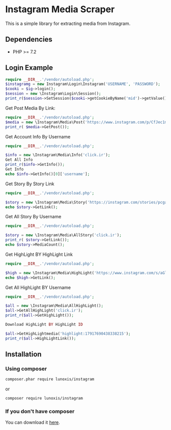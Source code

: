 # Instagram Media Scraper 
This is a simple library for extracting media from Instagram. 

## Dependencies
- PHP >= 7.2

## Login Example
```php
require __DIR__.'/vendor/autoload.php';
$instagramg = new Instagram\Login\Instagram('USERNAME', 'PASSWORD');
$cooki = $ig->login();
$session = new \Instagram\Login\Session();
print_r($session->SetSession($cooki->getCookieByName('mid')->getValue(),$cooki->getCookieByName('csrftoken')->getValue(),$cooki->getCookieByName('sessionid')->getValue()));
```

Get Post Media By Link: 

```php
require __DIR__.'/vendor/autoload.php';
$media = new \Instagram\Media\Post('https://www.instagram.com/p/CfJec1mMLie/?igshid=YmMyMTA2M2Y=');
print_r( $media->GetPost());
```

Get Account Info By Username 

```php
require __DIR__.'/vendor/autoload.php';

$info = new \Instagram\Media\Info('click.ir');
Get All Info
print_r($info->GetInfo());
Get Info
echo $info->GetInfo()[0]['username'];
```
Get Story By Story Link

```php
require __DIR__.'/vendor/autoload.php';

$story = new \Instagram\Media\Story('https://instagram.com/stories/pcgadjettv/2868234876450457114?igshid=MDJmNzVkMjY=');
echo $story->GetLink();

```
Get All Story By Username

```php
require __DIR__.'/vendor/autoload.php';

$story = new \Instagram\Media\AllStory('click.ir');
print_r( $story->GetLink());
echo $story->MediaCount();
```

Get HighLight BY HighLight Link
```php
require __DIR__.'/vendor/autoload.php';

$high = new \Instagram\Media\HighLight('https://www.instagram.com/s/aGlnaGxpZ2h0OjE3OTI5NjQ4NzIzOTAyNjMy?story_media_id=2768449635828641458_7247131961&igshid=YmMyMTA2M2Y=');
echo $high->GetLink();

```

Get All HighLight BY Username

```php
require __DIR__.'/vendor/autoload.php';

$all = new \Instagram\Media\AllHighLight();
$all->GetAllHighLight('click.ir');
print_r($all->GetHighLight());

Download HighLight BY HighLight ID 

$all->GetHighLightmedia('highlight:17917690438338215');
print_r($all->HighLightLink());

```


## Installation

### Using composer

```sh
composer.phar require lunoxis/instagram
```
or 
```sh
composer require lunoxis/instagram 
```

### If you don't have composer
You can download it [here](https://getcomposer.org/download/).

